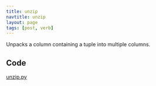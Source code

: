 ```yaml
---
title: unzip
navtitle: unzip
layout: page
tags: [post, verb]
---
```

Unpacks a column containing a tuple into multiple columns.

## Code
[unzip.py](https://dev.azure.com/msresearch/Resilience/_git/ire-indexing?path=/python/graphrag/graphrag/indexing/verbs/unzip.py)